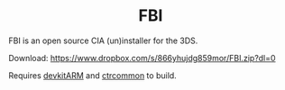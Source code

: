 <b><center>FBI</center></b>
==========

FBI is an open source CIA (un)installer for the 3DS.

Download: https://www.dropbox.com/s/866yhujdg859mor/FBI.zip?dl=0

Requires [devkitARM](http://sourceforge.net/projects/devkitpro/files/devkitARM/) and [ctrcommon](https://github.com/Steveice10/ctrcommon) to build.
